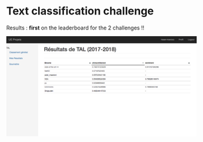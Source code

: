 # Text classification challenge

Results : __first__ on the leaderboard for the 2 challenges !!

![leaderload](scores.png)


